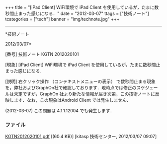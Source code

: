 ﻿+++
title = "[iPad Client] WiFi環境で iPad Client を使用しているが，たまに数秒間止まった感じになる．"
date = "2012-03-07"
ttags = ["技術ノート"]
tcategories = ["tech"]
banner = "img/technote.jpg"
+++

-----------------------------------------------------------------------------------------------------------------------------

*技術ノート

2012/03/07*


[番号]
技術ノート KGTN 2012020101

[現象]
[iPad Client] WiFi環境で iPad Client
を使用しているが，たまに数秒間止まった感じになる．

[説明]
右クリック操作 （コンテキストメニューの表示）
で数秒間止まる現象を，弊社およびGraphOn社で確認しております．現時点では修正のスケジュールは未定ですが，GraphOn
社より新たな情報が届き次第，この技術ノートに反映します．なお，この現象はAndroid
Client では発生しません．

(2012-03-07) この問題は 4.1.1.12004 でも発生します．


### ファイル

 
 


[KGTN2012020101.pdf](http://techreport.kitasp.net/attachments/download/825/KGTN2012020101.pdf)
 [(60.4 KB)] [kitasp 技術センター, 2012/03/07
09:07]


 


 

